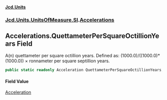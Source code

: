 #### [Jcd.Units](index.md 'index')
### [Jcd.Units.UnitsOfMeasure.SI](Jcd.Units.UnitsOfMeasure.SI.md 'Jcd.Units.UnitsOfMeasure.SI').[Accelerations](Accelerations.md 'Jcd.Units.UnitsOfMeasure.SI.Accelerations')

## Accelerations.QuettameterPerSquareOctillionYears Field

A(n) quettameter per square octillion years. Defined as: (1000.0)/((1000.0)*(1000.0)) × ronnameter per square septillion years.

```csharp
public static readonly Acceleration QuettameterPerSquareOctillionYears;
```

#### Field Value
[Acceleration](Acceleration.md 'Jcd.Units.UnitTypes.Acceleration')